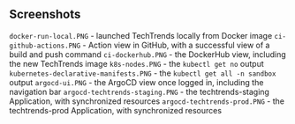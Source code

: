## Screenshots 

`docker-run-local.PNG`  - launched TechTrends locally from Docker image
`ci-github-actions.PNG` - Action view in GitHub, with a successful view of a build and push command
`ci-dockerhub.PNG` - the DockerHub view, including the new TechTrends image
`k8s-nodes.PNG` - the `kubectl get no` output
`kubernetes-declarative-manifests.PNG` - the `kubectl get all -n sandbox` output
`argocd-ui.PNG` - the ArgoCD view once logged in, including the navigation bar
`argocd-techtrends-staging.PNG` - the techtrends-staging Application, with synchronized resources
`argocd-techtrends-prod.PNG` - the techtrends-prod Application, with synchronized resources